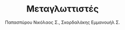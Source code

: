 ---
author: Παπασπύρου Νικόλαος Σ., Σκορδαλάκης Εμμανουήλ Σ.
cover: https://static.eudoxus.gr/books/preview/46/cover-45346.jpg
edition: 1η έκδ.
eudoxusid: '45346'
isbn: 978-960-266-135-2
layout: bibtex
num_pages: '388'
publisher: Συμμετρία
ref: isbn_978_960_266_135_2
title: Μεταγλωττιστές
year: '2002'
---